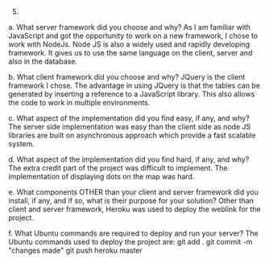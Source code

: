 5.
a. What server framework did you choose and why?
    As I am familiar with JavaScript and got the opportunity to work on a new framework, I chose to work with NodeJs.
    Node JS is also a widely used and rapidly developing framework.
    It gives us to use the same language on the client, server and also in the database.

b. What client framework did you choose and why?
    JQuery is the client framework I chose. The advantage in using JQuery is that the tables can be generated by inserting a reference to a JavaScript library.
    This also allows the code to work in multiple environments.

c. What aspect of the implementation did you find easy, if any, and why?
    The server side implementation was easy than the client side as node JS libraries are built on asynchronous approach which provide a fast scalable system.
    
d. What aspect of the implementation did you find hard, if any, and why?
    The extra credit part of the project was difficult to implement. The implementation of displaying dots on the map was hard.
    
e. What components OTHER than your client and server framework did you install, if any, and if so, what is their purpose for your solution?
    Other than client and server framework, Heroku was used to deploy the weblink for the project.
    
f. What Ubuntu commands are required to deploy and run your server?
    The Ubuntu commands used to deploy the project are:
    git add .
    git commit -m "changes made"
    git push heroku master